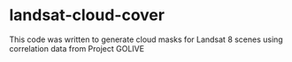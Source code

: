 # landsat-cloud-cover
This code was written to generate cloud masks for Landsat 8 scenes using correlation data from Project GOLIVE
